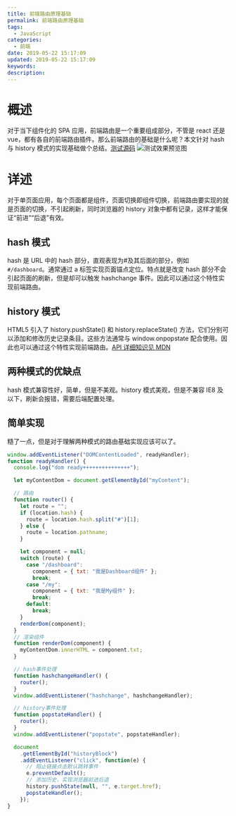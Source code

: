 ```yaml
---
title: 前端路由原理基础
permalink: 前端路由原理基础
tags:
  - JavaScript
categories:
  - 前端
date: 2019-05-22 15:17:09
updated: 2019-05-22 15:17:09
keywords:
description:
---
```


# 概述

对于当下组件化的 SPA 应用，前端路由是一个重要组成部分，不管是 react 还是 vue，都有各自的前端路由插件。那么前端路由的基础是什么呢？本文针对 hash 与 history 模式的实现基础做个总结。[测试源码](https://github.com/jovysun/my-router)
![测试效果预览图](my-router.gif)

<!-- more -->

# 详述

对于单页面应用，每个页面都是组件，页面切换即组件切换，前端路由要实现的就是页面的切换，不引起刷新，同时浏览器的 history 对象中都有记录，这样才能保证“前进”“后退”有效。

## hash 模式

hash 是 URL 中的 hash 部分，直观表现为#及其后面的部分，例如`#/dashboard`。通常通过 a 标签实现页面锚点定位。特点就是改变 hash 部分不会引起页面的刷新，但是却可以触发 hashchange 事件。因此可以通过这个特性实现前端路由。

## history 模式

HTML5 引入了 history.pushState() 和 history.replaceState() 方法，它们分别可以添加和修改历史记录条目。这些方法通常与 window.onpopstate 配合使用。因此也可以通过这个特性实现前端路由。[API 详细知识见 MDN](https://developer.mozilla.org/zh-CN/docs/Web/API/History_API)

## 两种模式的优缺点

hash 模式兼容性好，简单，但是不美观。history 模式美观，但是不兼容 IE8 及以下，刷新会报错，需要后端配置处理。

## 简单实现

糙了一点，但是对于理解两种模式的路由基础实现应该可以了。

```js
window.addEventListener("DOMContentLoaded", readyHandler);
function readyHandler() {
  console.log("dom ready+++++++++++++++");

  let myContentDom = document.getElementById("myContent");

  // 路由
  function router() {
    let route = "";
    if (location.hash) {
      route = location.hash.split("#")[1];
    } else {
      route = location.pathname;
    }

    let component = null;
    switch (route) {
      case "/dashboard":
        component = { txt: "我是Dashboard组件" };
        break;
      case "/my":
        component = { txt: "我是My组件" };
        break;
      default:
        break;
    }
    renderDom(component);
  }
  // 渲染组件
  function renderDom(component) {
    myContentDom.innerHTML = component.txt;
  }

  // hash事件处理
  function hashchangeHandler() {
    router();
  }
  window.addEventListener("hashchange", hashchangeHandler);

  // history事件处理
  function popstateHandler() {
    router();
  }
  window.addEventListener("popstate", popstateHandler);

  document
    .getElementById("historyBlock")
    .addEventListener("click", function(e) {
      // 阻止链接点击默认跳转事件
      e.preventDefault();
      // 添加历史，实现浏览器前进后退
      history.pushState(null, "", e.target.href);
      popstateHandler();
    });
}
```
